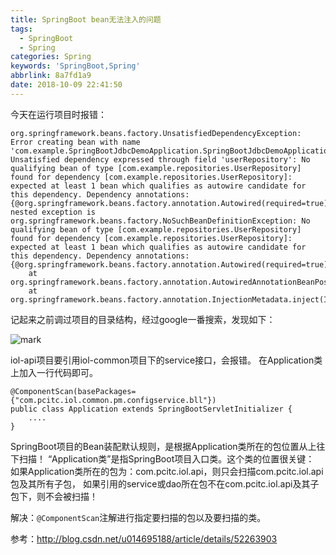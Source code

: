 ```yaml
---
title: SpringBoot bean无法注入的问题
tags:
  - SpringBoot
  - Spring
categories: Spring
keywords: 'SpringBoot,Spring'
abbrlink: 8a7fd1a9
date: 2018-10-09 22:41:50
---
```

今天在运行项目时报错：
```
org.springframework.beans.factory.UnsatisfiedDependencyException: Error creating bean with name 'com.example.SpringBootJdbcDemoApplication.SpringBootJdbcDemoApplication': Unsatisfied dependency expressed through field 'userRepository': No qualifying bean of type [com.example.repositories.UserRepository] found for dependency [com.example.repositories.UserRepository]: expected at least 1 bean which qualifies as autowire candidate for this dependency. Dependency annotations: {@org.springframework.beans.factory.annotation.Autowired(required=true)}; nested exception is org.springframework.beans.factory.NoSuchBeanDefinitionException: No qualifying bean of type [com.example.repositories.UserRepository] found for dependency [com.example.repositories.UserRepository]: expected at least 1 bean which qualifies as autowire candidate for this dependency. Dependency annotations: {@org.springframework.beans.factory.annotation.Autowired(required=true)}
	at org.springframework.beans.factory.annotation.AutowiredAnnotationBeanPostProcessor$AutowiredFieldElement.inject(AutowiredAnnotationBeanPostProcessor.java:569)
	at org.springframework.beans.factory.annotation.InjectionMetadata.inject(InjectionMetadata.java:88)
```
记起来之前调过项目的目录结构，经过google一番搜索，发现如下：
<!--more-->
![mark](http://blog.xuejiangtao.com/blog/181009/6BKmgd7Gg7.png?imageslim)

iol-api项目要引用iol-common项目下的service接口，会报错。
在Application类上加入一行代码即可。
```
@ComponentScan(basePackages={"com.pcitc.iol.common.pm.configservice.bll"})
public class Application extends SpringBootServletInitializer {
	....
}
```

SpringBoot项目的Bean装配默认规则，是根据Application类所在的包位置从上往下扫描！ 
“Application类”是指SpringBoot项目入口类。这个类的位置很关键：
如果Application类所在的包为：com.pcitc.iol.api，则只会扫描com.pcitc.iol.api包及其所有子包，
如果引用的service或dao所在包不在com.pcitc.iol.api及其子包下，则不会被扫描！

解决：`@ComponentScan`注解进行指定要扫描的包以及要扫描的类。

参考：http://blog.csdn.net/u014695188/article/details/52263903
